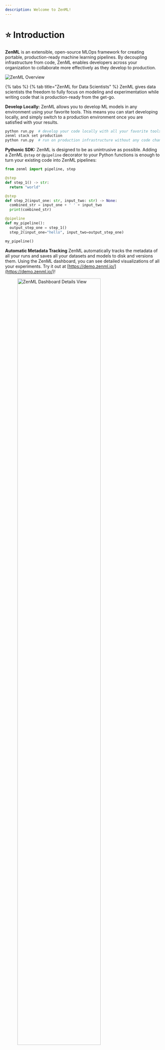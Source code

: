 ```yaml
---
description: Welcome to ZenML!
---
```


# ⭐ Introduction

**ZenML** is an extensible, open-source MLOps framework for creating portable, production-ready machine learning pipelines. By decoupling infrastructure from code, ZenML enables developers across your organization to collaborate more effectively as they develop to production.

![ZenML Overview](.gitbook/assets/intro\_zenml\_overview.png)

{% tabs %}
{% tab title="ZenML for Data Scientists" %}
ZenML gives data scientists the freedom to fully focus on modeling and experimentation while writing code that is production-ready from the get-go.

**Develop Locally:** ZenML allows you to develop ML models in any environment using your favorite tools. This means you can start developing locally, and simply switch to a production environment once you are satisfied with your results.

```bash
python run.py  # develop your code locally with all your favorite tools
zenml stack set production
python run.py  # run on production infrastructure without any code changes
```

**Pythonic SDK:** ZenML is designed to be as unintrusive as possible. Adding a ZenML `@step` or `@pipeline` decorator to your Python functions is enough to turn your existing code into ZenML pipelines:

```python
from zenml import pipeline, step

@step
def step_1() -> str:
  return "world"

@step
def step_2(input_one: str, input_two: str) -> None:
  combined_str = input_one + ' ' + input_two
  print(combined_str)

@pipeline
def my_pipeline():
  output_step_one = step_1()
  step_2(input_one="hello", input_two=output_step_one)

my_pipeline()
```

**Automatic Metadata Tracking** ZenML automatically tracks the metadata of all your runs and saves all your datasets and models to disk and versions them. Using the ZenML dashboard, you can see detailed visualizations of all your experiments. Try it out at [https://demo.zenml.io/](https://demo.zenml.io/)!

<figure><img src=".gitbook/assets/intro_dashboard_details.png" alt="ZenML Dashboard Details View" width="80%"><figcaption></figcaption></figure>

{% hint style="info" %}
ZenML integrates seamlessly with many popular open-source tools, so you can also combine ZenML with other popular experiment tracking tools like [Weights & Biases](user-guide/component-galery/experiment-trackers/wandb.md), [MLflow](user-guide/component-galery/experiment-trackers/mlflow.md), or [Neptune](user-guide/component-galery/experiment-trackers/neptune.md) for even better reproducibility.
{% endhint %}

#### Learn More

Ready to develop production-ready code with ZenML? Here is a collection of pages you can take a look at next:

<table data-view="cards"><thead><tr><th></th><th></th><th></th><th data-hidden data-card-target data-type="content-ref"></th></tr></thead><tbody><tr><td><span data-gb-custom-inline data-tag="emoji" data-code="1f9f1">🧱</span> <mark style="color:purple;"><strong>Core Concepts</strong></mark></td><td>Understand the core concepts behind ZenML.</td><td></td><td><a href="getting-started/core-concepts.md">core-concepts.md</a></td></tr><tr><td><span data-gb-custom-inline data-tag="emoji" data-code="1f423">🐣</span> <mark style="color:purple;"><strong>Starter Guide</strong></mark></td><td>Get started with ZenML and learn how to build your first pipeline and stack.</td><td></td><td><a href="user-guide/starter-guide/">starter-guide</a></td></tr><tr><td><span data-gb-custom-inline data-tag="emoji" data-code="1f3c3">🏃</span> <mark style="color:purple;"><strong>Quickstart (in Colab)</strong></mark></td><td>Build your first ZenML pipeline and deploy it in the cloud.</td><td></td><td><a href="https://colab.research.google.com/github/zenml-io/zenml/blob/main/examples/quickstart/notebooks/quickstart.ipynb">https://colab.research.google.com/github/zenml-io/zenml/blob/main/examples/quickstart/notebooks/quickstart.ipynb</a></td></tr></tbody></table>
{% endtab %}

{% tab title="ZenML for ML Engineers" %}
ZenML empowers ML engineers to take ownership of the entire ML lifecycle end-to-end. Adopting ZenML means fewer handover points and more visibility on what is happening in your organization.

**ML Lifecycle Management:** ZenML's abstractions enable you to manage sophisticated ML setups with ease. After you define your ML workflows as [Pipelines](getting-started/core-concepts.md#1-development) and your development, staging, and production infrastructures as [Stacks](getting-started/core-concepts.md#2-execution), you can move entire ML workflows to different environments in seconds.

```bash
zenml stack set staging
python run.py  # test your workflows on staging infrastructure
zenml stack set production
python run.py  # run your workflows in production
```

**Reproducibility:** ZenML enables you to painlessly reproduce previous results by automatically tracking and versioning all stacks, pipelines, artifacts, and source code. In the ZenML dashboard, you can get an overview of everything that has happened and drill down into detailed lineage visualizations. Try it out at [https://demo.zenml.io/](https://demo.zenml.io/)!

<figure><img src=".gitbook/assets/intro_dashboard.png" alt="ZenML Dashboard Overview" width="70%"><figcaption></figcaption></figure>

<figure><img src=".gitbook/assets/intro_dashboard_details.png" alt="ZenML Dashboard Details View" width="80%"><figcaption></figcaption></figure>

**Automated Deployments:** With ZenML, you no longer need to upload custom Docker images to the cloud whenever you want to deploy a new model to production. Simply define your ML workflow as a ZenML pipeline, let ZenML handle the containerization, and have your model automatically deployed to a highly scalable Kubernetes deployment service like [Seldon](user-guide/component-galery/model-deployers/seldon.md).

```python
from zenml.integrations.seldon.steps import seldon_model_deployer_step

from my_organization.steps import data_loader_step, model_trainer_step


@pipeline
def my_pipeline():
  data = data_loader_step()
  model = model_trainer_step(data)
  seldon_model_deployer_step(model)
```

#### Learn More

Ready to manage your ML lifecycles end-to-end with ZenML? Here is a collection of pages you can take a look at next:

<table data-view="cards"><thead><tr><th></th><th></th><th></th><th data-hidden data-card-target data-type="content-ref"></th></tr></thead><tbody><tr><td><span data-gb-custom-inline data-tag="emoji" data-code="1f423">🐣</span> <mark style="color:purple;"><strong>Starter Guide</strong></mark></td><td>Get started with ZenML and learn how to build your first pipeline and stack.</td><td></td><td><a href="user-guide/starter-guide/">starter-guide</a></td></tr><tr><td><span data-gb-custom-inline data-tag="emoji" data-code="1f414">🐔</span> <mark style="color:purple;"><strong>Advanced Guide</strong></mark></td><td>Discover advanced ZenML features like config management and containerization.</td><td></td><td><a href="user-guide/advanced-guide/">advanced-guide</a></td></tr><tr><td><span data-gb-custom-inline data-tag="emoji" data-code="1f9d1-1f3eb">🧑🏫</span> <mark style="color:purple;"><strong>Examples</strong></mark></td><td>Explore ZenML through practical use-case examples.</td><td></td><td><a href="learning/examples/">examples</a></td></tr></tbody></table>
{% endtab %}

{% tab title="ZenML for Platform Engineers" %}
ZenML enables MLOps infrastructure experts to define, deploy, and manage sophisticated production environments that are easy to share with colleagues.

**Built-in Deployment:** ZenML can be deployed on any cloud provider and provides many Terraform-based utility functions to deploy other MLOps tools or even entire MLOps stacks:

```bash
zenml deploy --provider aws  # Deploy ZenML to any cloud
zenml orchestrator deploy kfp --flavor kubeflow --cloud gcp  # Deploy MLOps tools and infrastructure to any cloud
zenml stack recipe deploy gcp-vertexai  # Deploy entire MLOps stacks at once
```

**Standardization:** With ZenML, you can standardize MLOps infrastructure and tooling across your organization. Simply register your staging and production environments as ZenML stacks and invite your colleagues to run ML workflows on them.

```bash
zenml orchestrator register kfp_orchestrator -f kubeflow  # Register MLOps tools and infrastructure
zenml stack register production --orchestrator kubeflow ...  # Register your production environment
zenml stack share production  # Make it available to your colleagues
```

Registering your environments as ZenML stacks also enables you to browse and explore them in a convenient user interface. Try it out at [https://demo.zenml.io/](https://demo.zenml.io/)!

<figure><img src=".gitbook/assets/intro_dashboard_stacks.png" alt="ZenML Dashboard Stacks View" width="80%"><figcaption></figcaption></figure>

**No Vendor Lock-In:** Since infrastructure is decoupled from code, ZenML gives you the freedom to switch to a different tooling stack whenever it suits you. By avoiding vendor lock-in, you have the flexibility to transition between cloud providers or services, ensuring that you receive the best performance and pricing available in the market at any time.

```bash
zenml stack set gcp
python run.py  # Run your ML workflows in GCP
zenml stack set aws
python run.py  # Now your ML workflow runs in AWS
```

#### Learn More

Ready to deploy and manage your MLOps infrastructure with ZenML? Here is a collection of pages you can take a look at next:

<table data-view="cards"><thead><tr><th></th><th></th><th></th><th data-hidden data-card-target data-type="content-ref"></th></tr></thead><tbody><tr><td><span data-gb-custom-inline data-tag="emoji" data-code="1f3d7">🏗</span> <mark style="color:purple;"><strong>Platform Guide</strong></mark></td><td>Set up and manage production-ready infrastructure with ZenML.</td><td></td><td><a href="platform-guide/set-up-your-mlops-platform/">set-up-your-mlops-platform</a></td></tr><tr><td><span data-gb-custom-inline data-tag="emoji" data-code="1f4cb">📋</span> <mark style="color:purple;"><strong>Component Guide</strong></mark></td><td>Explore the existing infrastructure and tooling integrations of ZenML.</td><td></td><td><a href="user-guide/component-galery/">component-galery</a></td></tr><tr><td><span data-gb-custom-inline data-tag="emoji" data-code="1f64b">🙋</span> <mark style="color:purple;"><strong>FAQ</strong></mark></td><td>Find answers to the most frequently asked questions.</td><td></td><td><a href="learning/faq.md">faq.md</a></td></tr></tbody></table>
{% endtab %}
{% endtabs %}
